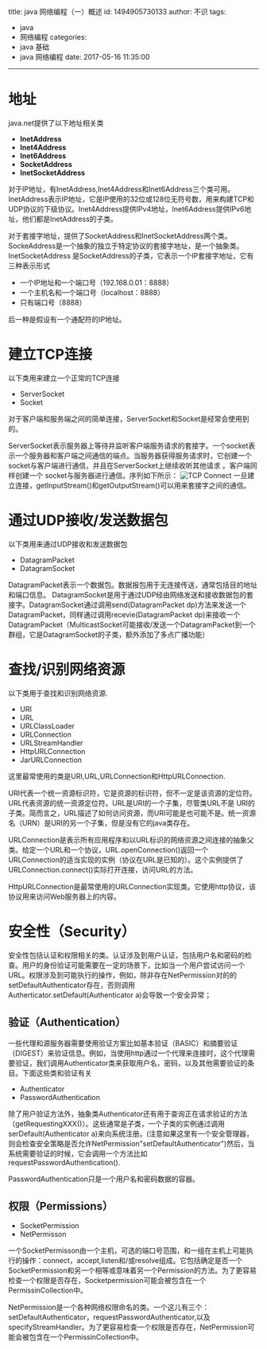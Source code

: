 title: java 网络编程（一）概述
id: 1494905730133
author: 不识
tags:
  - java
  - 网络编程
categories:
  - java 基础
  - java 网络编程
date: 2017-05-16 11:35:00
---
# 地址
java.net提供了以下地址相关类

- **InetAddress**
- **Inet4Address**
- **Inet6Address**
- **SocketAddress**
- **InetSocketAddress**

对于IP地址，有InetAddress,Inet4Address和Inet6Address三个类可用。InetAddress表示IP地址，它是IP使用的32位或128位无符号数，用来构建TCP和UDP协议的下级协议。Inet4Address提供IPv4地址，Inet6Address提供IPv6地址，他们都是InetAddress的子类。    
<!-- more -->

对于套接字地址，提供了SocketAddress和InetSocketAddress两个类。SockeAddress是一个抽象的独立于特定协议的套接字地址，是一个抽象类。InetSocketAddress 是SocketAddress的子类，它表示一个IP套接字地址，它有三种表示形式

- 一个IP地址和一个端口号（192.168.0.01：8888）
- 一个主机名和一个端口号（localhost：8888）
- 只有端口号（8888）

后一种是假设有一个通配符的IP地址。

# 建立TCP连接
以下类用来建立一个正常的TCP连接
- ServerSocket
- Socket

对于客户端和服务端之间的简单连接，ServerSocket和Socket是经常会使用到的。

ServerSocket表示服务器上等待并监听客户端服务请求的套接字。一个socket表示一个服务器和客户端之间通信的端点。当服务器获得服务请求时，它创建一个socket与客户端进行通信，并且在ServerSocket上继续收听其他请求 。客户端同样创建一个 socket与服务器进行通信。序列如下所示：
![TCP Connect](/images/other/sockets.png)
一旦建立连接，getInputStream()和getOutputStream()可以用来套接字之间的通信。
# 通过UDP接收/发送数据包
以下类用来通过UDP接收和发送数据包
- DatagramPacket
- DatagramSocket

DatagramPacket表示一个数据包。数据报包用于无连接传送，通常包括目的地址和端口信息。 DatagramSocket是用于通过UDP经由网络发送和接收数据包的套接字。DatagramSocket通过调用send(DatagramPacket dp)方法来发送一个DatagramPacket，同样通过调用recevie(DatagramPacket dp)来接收一个DatagramPacket（MulticastSocket可能接收/发送一个DatagramPacket到一个群组，它是DatagramSocket的子类，额外添加了多点广播功能）


# 查找/识别网络资源

以下类用于查找和识别网络资源.
- URI
- URL 
- URLClassLoader
- URLConnection
- URLStreamHandler
- HttpURLConnection
- JarURLConnection

这里最常使用的类是URI,URL,URLConnection和HttpURLConnection.

URI代表一个统一资源标识符，它是资源的标识符，但不一定是该资源的定位符。URL代表资源的统一资源定位符。URL是URI的一个子集，尽管类URL不是 URI的子类。简而言之，URL描述了如何访问资源，而URI可能是也可能不是。统一资源名（URN）是URI的另一个子集，但是没有它的java类存在。

URLConnection是表示所有应用程序和以URL标识的网络资源之间连接的抽象父类。给定一个URL和一个协议，URL.openConnection()返回一个URLConnection的适当实现的实例（协议在URL是已知的）。这个实例提供了URLConnection.connect()实际打开连接，访问URL的方法。

HttpURLConnection是最常使用的URLConnection实现类。它使用http协议，该协议用来访问Web服务器上的内容。

# 安全性（Security）

安全性包括认证和权限相关的类。认证涉及到用户认证，包括用户名和密码的检查。用户的身份验证可能需要在一定的场景下，比如当一个用户尝试访问一个URL。权限涉及到可能执行的操作，例如，除非存在NetPermission对的的setDefaultAuthenticator存在，否则调用Autherticator.setDefault(Authenticator a)会导致一个安全异常；
## 验证（Authentication）
一些代理和源服务器需要使用验证方案比如基本验证（BASIC）和摘要验证（DIGEST）来验证信息。例如，当使用http通过一个代理来连接时，这个代理需要验证，我们调用Authenticator类来获取用户名，密码，以及其他需要验证的条目。下面这些类和验证有关
- Authenticator
- PasswordAuthentication

除了用户验证方法外，抽象类Authenticator还有用于查询正在请求验证的方法（getRequestingXXX()）。这些通常是子类，一个子类的实例通过调用serDefault(Authenticator a)来向系统注册。(注意如果这里有一个安全管理器，则会检查安全策略是否允许NetPermission"setDefaultAuthenticator")然后，当系统需要验证的时候，它会调用一个方法比如requestPasswordAuthentication().

PasswordAuthentication只是一个用户名和密码数据的容器。

## 权限（Permissions）

- SocketPermission
- NetPermisson

一个SocketPermisson由一个主机，可选的端口号范围，和一组在主机上可能执行的操作：connect，accept,listen和/或resolve组成。它包括确定是否一个SocketPermission和另一个相等或意味着另一个Permission的方法。为了更容易检查一个权限是否存在，Socketpermission可能会被包含在一个PermissinCollection中。

NetPermission是一个各种网络权限命名的类。一个这儿有三个：setDefaultAuthenticator，requestPasswordAuthenticator,以及specifyStreamHandler。为了更容易检查一个权限是否存在，NetPermission可能会被包含在一个PermissinCollection中。